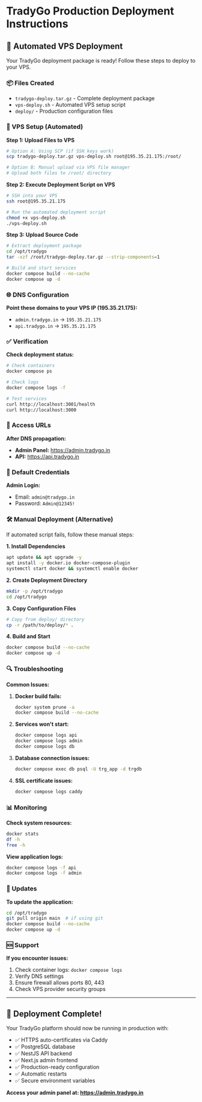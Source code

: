 # TradyGo Production Deployment Instructions

## 🚀 Automated VPS Deployment

Your TradyGo deployment package is ready! Follow these steps to deploy to your VPS.

### 📦 Files Created

- `tradygo-deploy.tar.gz` - Complete deployment package
- `vps-deploy.sh` - Automated VPS setup script
- `deploy/` - Production configuration files

### 🔧 VPS Setup (Automated)

**Step 1: Upload Files to VPS**

```bash
# Option A: Using SCP (if SSH keys work)
scp tradygo-deploy.tar.gz vps-deploy.sh root@195.35.21.175:/root/

# Option B: Manual upload via VPS file manager
# Upload both files to /root/ directory
```

**Step 2: Execute Deployment Script on VPS**

```bash
# SSH into your VPS
ssh root@195.35.21.175

# Run the automated deployment script
chmod +x vps-deploy.sh
./vps-deploy.sh
```

**Step 3: Upload Source Code**

```bash
# Extract deployment package
cd /opt/tradygo
tar -xzf /root/tradygo-deploy.tar.gz --strip-components=1

# Build and start services
docker compose build --no-cache
docker compose up -d
```

### 🌐 DNS Configuration

**Point these domains to your VPS IP (195.35.21.175):**

- `admin.tradygo.in` → `195.35.21.175`
- `api.tradygo.in` → `195.35.21.175`

### ✅ Verification

**Check deployment status:**

```bash
# Check containers
docker compose ps

# Check logs
docker compose logs -f

# Test services
curl http://localhost:3001/health
curl http://localhost:3000
```

### 🎯 Access URLs

**After DNS propagation:**

- **Admin Panel:** https://admin.tradygo.in
- **API:** https://api.tradygo.in

### 🔐 Default Credentials

**Admin Login:**
- Email: `admin@tradygo.in`
- Password: `Admin@12345!`

### 🛠️ Manual Deployment (Alternative)

If automated script fails, follow these manual steps:

**1. Install Dependencies**
```bash
apt update && apt upgrade -y
apt install -y docker.io docker-compose-plugin
systemctl start docker && systemctl enable docker
```

**2. Create Deployment Directory**
```bash
mkdir -p /opt/tradygo
cd /opt/tradygo
```

**3. Copy Configuration Files**
```bash
# Copy from deploy/ directory
cp -r /path/to/deploy/* .
```

**4. Build and Start**
```bash
docker compose build --no-cache
docker compose up -d
```

### 🔍 Troubleshooting

**Common Issues:**

1. **Docker build fails:**
   ```bash
   docker system prune -a
   docker compose build --no-cache
   ```

2. **Services won't start:**
   ```bash
   docker compose logs api
   docker compose logs admin
   docker compose logs db
   ```

3. **Database connection issues:**
   ```bash
   docker compose exec db psql -U trg_app -d trgdb
   ```

4. **SSL certificate issues:**
   ```bash
   docker compose logs caddy
   ```

### 📊 Monitoring

**Check system resources:**
```bash
docker stats
df -h
free -h
```

**View application logs:**
```bash
docker compose logs -f api
docker compose logs -f admin
```

### 🔄 Updates

**To update the application:**
```bash
cd /opt/tradygo
git pull origin main  # if using git
docker compose build --no-cache
docker compose up -d
```

### 🆘 Support

**If you encounter issues:**

1. Check container logs: `docker compose logs`
2. Verify DNS settings
3. Ensure firewall allows ports 80, 443
4. Check VPS provider security groups

---

## 🎉 Deployment Complete!

Your TradyGo platform should now be running in production with:

- ✅ HTTPS auto-certificates via Caddy
- ✅ PostgreSQL database
- ✅ NestJS API backend
- ✅ Next.js admin frontend
- ✅ Production-ready configuration
- ✅ Automatic restarts
- ✅ Secure environment variables

**Access your admin panel at: https://admin.tradygo.in**